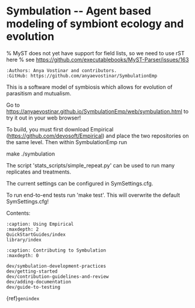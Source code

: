 # Symbulation -- Agent based modeling of symbiont ecology and evolution
% MyST does not yet have support for field lists, so we need to use rST here
% see https://github.com/executablebooks/MyST-Parser/issues/163
```{eval-rst}
:Authors: Anya Vostinar and contributors. 
:GitHub: https://github.com/anyaevostinar/SymbulationEmp
```

This is a software model of symbiosis which allows for evolution of
parasitism and mutualism.

Go to
https://anyaevostinar.github.io/SymbulationEmp/web/symbulation.html to
try it out in your web browser!

To build, you must first download Empirical
(https://github.com/devosoft/Empirical) and place the two repositories
on the same level. Then within SymbulationEmp run

  make
  ./symbulation


The script 'stats\_scripts/simple\_repeat.py' can be
used to run many replicates and treatments.

The current settings can be configured in SymSettings.cfg.

To run end-to-end tests run 'make test'. This will overwrite the default
SymSettings.cfg!


Contents:

```{toctree}
:caption: Using Empirical
:maxdepth: 2
QuickStartGuides/index
library/index

```

```{toctree}
:caption: Contributing to Symbulation
:maxdepth: 0

dev/symbulation-development-practices
dev/getting-started
dev/contribution-guidelines-and-review
dev/adding-documentation
dev/guide-to-testing
```

{ref}`genindex`
